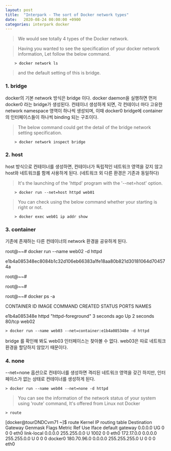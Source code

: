 ```yaml
---
layout: post
title:  "Interpark - The sort of Docker network types"
date:   2020-08-24 00:00:00 +0900
categories: interpark docker 
---
```


> We would see totally 4 types of the Docker network.

> Having you wanted to see the specification of your docker network information, Let follow the below command.

```
    > docker network ls
```

> and the default setting of this is bridge.

### 1. bridge

docker의 기본 network 방식은 bridge 이다. 
docker daemon을 실행하면 먼저 docker0 라는 bridge가 생성된다. 
컨테이너 생성하게 되면, 각 컨테이너 마다 고유한 network namespace 영역이 하나씩 생성되며, 
이때 docker0 bridge에 container의 인터페이스들이 하나씩 binding 되는 구조이다. 

> The below command could get the detail of the bridge network setting specification.

```
    > docker network inspect bridge
```

### 2. host

host 방식으로 컨테이너를 생성하면, 컨테이너가 독립적인 네트워크 영역을 갖지 않고 host와 네트워크를 함께 사용하게 된다. 
(네트워크 외 다른 환경은 기존과 동일하다)

> It's the launching of the 'httpd' program with the '--net=host' option.

```
    > docker run --net=host httpd web01
```

> You can check using the below command whether your starting is right or not.

```
    > docker exec web01 ip addr show
```

### 3. container

기존에 존재하는 다른 컨테이너의 network 환경을 공유하게 된다. 

root@~~# docker run --name web02 -d httpd

e1b4a085348ec8084b1c32d106eb66383a1fe18aa80b821d30181064d704574a

root@~~#

root@~~#

root@~~# docker ps -a

CONTAINER ID        IMAGE               COMMAND              CREATED             STATUS              PORTS               NAMES

e1b4a085348e        httpd               "httpd-foreground"   3 seconds ago       Up 2 seconds        80/tcp              web02

```
> docker run --name web03 --net=container:e1b4a085348e -d httpd
```

bridge 를 확인해 봐도 web03 인터페이스는 찾아볼 수 없다. web03은 따로 네트워크 환경을 할당하지 않았기 때문이다. 

### 4. none

--net=none 옵션으로 컨테이너를 생성하면 격리된 네트워크 영역을 갖긴 하지만, 인터페이스가 없는 상태로 컨테이너를 생성하게 된다. 

```
> docker run --name web04 --net=none -d httpd
```

> You can see the information of the network status of your system using 'route' command, It's offered from Linux not Docker

```
> route
```

[docker@tourDNDCvm71 ~]$ route
Kernel IP routing table
Destination     Gateway         Genmask         Flags Metric Ref    Use Iface
default         gateway         0.0.0.0         UG    0      0        0 eth0
link-local      0.0.0.0         255.255.0.0     U     1002   0        0 eth0
172.17.0.0      0.0.0.0         255.255.0.0     U     0      0        0 docker0
180.70.96.0     0.0.0.0         255.255.255.0   U     0      0        0 eth0
